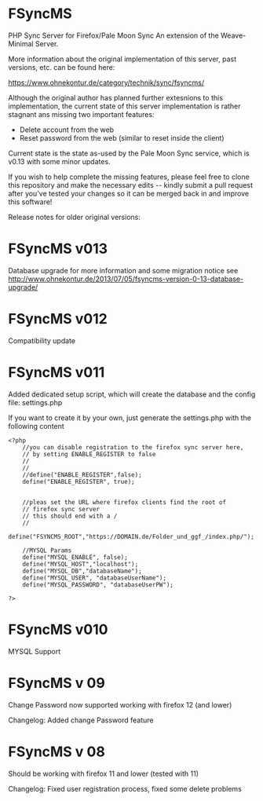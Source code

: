 FSyncMS
=======

PHP Sync Server for Firefox/Pale Moon Sync
An extension of the Weave-Minimal Server.

More information about the original implementation of this server, past versions, etc.
can be found here:

https://www.ohnekontur.de/category/technik/sync/fsyncms/

Although the original author has planned further extesnions to this implementation,
the current state of this server implementation is rather stagnant ans missing two
important features:
* Delete account from the web
* Reset password from the web (similar to reset inside the client)

Current state is the state as-used by the Pale Moon Sync service, which is v0.13 with some minor updates.

If you wish to help complete the missing features, please feel free to clone this repository and make 
the necessary edits -- kindly submit a pull request after you've tested your changes so it can be merged
back in and improve this software!

Release notes for older original versions:

FSyncMS v013
======
Database upgrade
for more information and some migration notice see
http://www.ohnekontur.de/2013/07/05/fsyncms-version-0-13-database-upgrade/


FSyncMS v012
======
Compatibility update 

FSyncMS v011
======
Added dedicated setup script, which will create the database and the config file: settings.php

If you want to create it by your own, just generate the settings.php with the following content

    <?php
        //you can disable registration to the firefox sync server here,
        // by setting ENABLE_REGISTER to false
        //
        //
        //define("ENABLE_REGISTER",false);
        define("ENABLE_REGISTER", true);


        //pleas set the URL where firefox clients find the root of 
        // firefox sync server
        // this should end with a /
        //
        define("FSYNCMS_ROOT","https://DOMAIN.de/Folder_und_ggf_/index.php/");

        //MYSQL Params
        define("MYSQL_ENABLE", false);
        define("MYSQL_HOST","localhost");
        define("MYSQL_DB","databaseName");
        define("MYSQL_USER", "databaseUserName");
        define("MYSQL_PASSWORD", "databaseUserPW");

    ?>


FSyncMS v010
======
MYSQL Support

FSyncMS v 09
======
Change Password now supported 
working with firefox 12 (and lower)

Changelog:
Added change Password feature

FSyncMS v 08
======
Should be working with firefox 11 and lower (tested with 11)

Changelog:
Fixed user registration process,
fixed some delete problems
